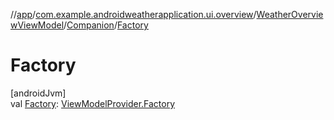 //[app](../../../../index.md)/[com.example.androidweatherapplication.ui.overview](../../index.md)/[WeatherOverviewViewModel](../index.md)/[Companion](index.md)/[Factory](-factory.md)

# Factory

[androidJvm]\
val [Factory](-factory.md): [ViewModelProvider.Factory](https://developer.android.com/reference/kotlin/androidx/lifecycle/ViewModelProvider.Factory.html)
